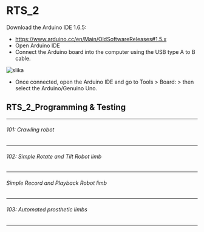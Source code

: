# RTS_2
Download the Arduino IDE 1.6.5: 
* https://www.arduino.cc/en/Main/OldSoftwareReleases#1.5.x
* Open Arduino IDE
* Connect the Arduino board into the computer using the USB type A to B cable. 

![slika](https://user-images.githubusercontent.com/78903881/107699543-866bee00-6cb6-11eb-9bd0-829d3ff183cd.png)

* Once connected, open the Arduino IDE and go to Tools > Board: > then select the Arduino/Genuino Uno.


## RTS_2_Programming & Testing
-----------------------------------------------------------------------------
###### 101: Crawling robot 
-----------------------------------------------------------------------------
###### 102: Simple Rotate and Tilt Robot limb 
-----------------------------------------------------------------------------
###### Simple Record and Playback Robot limb 
-----------------------------------------------------------------------------
###### 103: Automated prosthetic limbs 
-----------------------------------------------------------------------------

